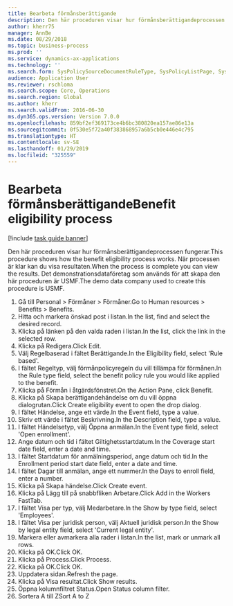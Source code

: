 ```yaml
---
title: Bearbeta förmånsberättigande
description: Den här proceduren visar hur förmånsberättigandeprocessen fungerar.
author: kherr75
manager: AnnBe
ms.date: 08/29/2018
ms.topic: business-process
ms.prod: ''
ms.service: dynamics-ax-applications
ms.technology: ''
ms.search.form: SysPolicySourceDocumentRuleType, SysPolicyListPage, SysPolicy, HcmBenefitEligibilityPolicy, HcmBenefit
audience: Application User
ms.reviewer: rschloma
ms.search.scope: Core, Operations
ms.search.region: Global
ms.author: kherr
ms.search.validFrom: 2016-06-30
ms.dyn365.ops.version: Version 7.0.0
ms.openlocfilehash: 859bf2ef369173ce4b6bc380820ea157ae86e13a
ms.sourcegitcommit: 0f530e5f72a40f383868957a6b5cb0e446e4c795
ms.translationtype: HT
ms.contentlocale: sv-SE
ms.lasthandoff: 01/29/2019
ms.locfileid: "325559"
---
```

# <a name="benefit-eligibility-process"></a><span data-ttu-id="d0c34-103">Bearbeta förmånsberättigande</span><span class="sxs-lookup"><span data-stu-id="d0c34-103">Benefit eligibility process</span></span>

[!include [task guide banner](../../includes/task-guide-banner.md)]

<span data-ttu-id="d0c34-104">Den här proceduren visar hur förmånsberättigandeprocessen fungerar.</span><span class="sxs-lookup"><span data-stu-id="d0c34-104">This procedure shows how the benefit eligibility process works.</span></span> <span data-ttu-id="d0c34-105">När processen är klar kan du visa resultaten.</span><span class="sxs-lookup"><span data-stu-id="d0c34-105">When the process is complete you can view the results.</span></span> <span data-ttu-id="d0c34-106">Det demonstrationsdataföretag som används för att skapa den här proceduren är USMF.</span><span class="sxs-lookup"><span data-stu-id="d0c34-106">The demo data company used to create this procedure is USMF.</span></span>

1. <span data-ttu-id="d0c34-107">Gå till Personal > Förmåner > Förmåner.</span><span class="sxs-lookup"><span data-stu-id="d0c34-107">Go to Human resources > Benefits > Benefits.</span></span>
2. <span data-ttu-id="d0c34-108">Hitta och markera önskad post i listan.</span><span class="sxs-lookup"><span data-stu-id="d0c34-108">In the list, find and select the desired record.</span></span>
3. <span data-ttu-id="d0c34-109">Klicka på länken på den valda raden i listan.</span><span class="sxs-lookup"><span data-stu-id="d0c34-109">In the list, click the link in the selected row.</span></span>
4. <span data-ttu-id="d0c34-110">Klicka på Redigera.</span><span class="sxs-lookup"><span data-stu-id="d0c34-110">Click Edit.</span></span>
5. <span data-ttu-id="d0c34-111">Välj Regelbaserad i fältet Berättigande.</span><span class="sxs-lookup"><span data-stu-id="d0c34-111">In the Eligibility field, select 'Rule based'.</span></span>
6. <span data-ttu-id="d0c34-112">I fältet Regeltyp, välj förmånpolicyregeln du vill tillämpa för förmånen.</span><span class="sxs-lookup"><span data-stu-id="d0c34-112">In the Rule type field, select the benefit policy rule you would like applied to the benefit.</span></span>
7. <span data-ttu-id="d0c34-113">Klicka på Förmån i åtgärdsfönstret.</span><span class="sxs-lookup"><span data-stu-id="d0c34-113">On the Action Pane, click Benefit.</span></span>
8. <span data-ttu-id="d0c34-114">Klicka på Skapa berättigandehändelse om du vill öppna dialogrutan.</span><span class="sxs-lookup"><span data-stu-id="d0c34-114">Click Create eligibility event to open the drop dialog.</span></span>
9. <span data-ttu-id="d0c34-115">I fältet Händelse, ange ett värde.</span><span class="sxs-lookup"><span data-stu-id="d0c34-115">In the Event field, type a value.</span></span>
10. <span data-ttu-id="d0c34-116">Skriv ett värde i fältet Beskrivning.</span><span class="sxs-lookup"><span data-stu-id="d0c34-116">In the Description field, type a value.</span></span>
11. <span data-ttu-id="d0c34-117">I fältet Händelsetyp, välj Öppna anmälan.</span><span class="sxs-lookup"><span data-stu-id="d0c34-117">In the Event type field, select 'Open enrollment'.</span></span>
12. <span data-ttu-id="d0c34-118">Ange datum och tid i fältet Giltighetsstartdatum.</span><span class="sxs-lookup"><span data-stu-id="d0c34-118">In the Coverage start date field, enter a date and time.</span></span>
13. <span data-ttu-id="d0c34-119">I fältet Startdatum för anmälningsperiod, ange datum och tid.</span><span class="sxs-lookup"><span data-stu-id="d0c34-119">In the Enrollment period start date field, enter a date and time.</span></span>
14. <span data-ttu-id="d0c34-120">I fältet Dagar till anmälan, ange ett nummer.</span><span class="sxs-lookup"><span data-stu-id="d0c34-120">In the Days to enroll field, enter a number.</span></span>
15. <span data-ttu-id="d0c34-121">Klicka på Skapa händelse.</span><span class="sxs-lookup"><span data-stu-id="d0c34-121">Click Create event.</span></span>
16. <span data-ttu-id="d0c34-122">Klicka på Lägg till på snabbfliken Arbetare.</span><span class="sxs-lookup"><span data-stu-id="d0c34-122">Click Add in the Workers FastTab.</span></span>
17. <span data-ttu-id="d0c34-123">I fältet Visa per typ, välj Medarbetare.</span><span class="sxs-lookup"><span data-stu-id="d0c34-123">In the Show by type field, select 'Employees'.</span></span>
18. <span data-ttu-id="d0c34-124">I fältet Visa per juridisk person, välj Aktuell juridisk person.</span><span class="sxs-lookup"><span data-stu-id="d0c34-124">In the Show by legal entity field, select 'Current legal entity'.</span></span>
19. <span data-ttu-id="d0c34-125">Markera eller avmarkera alla rader i listan.</span><span class="sxs-lookup"><span data-stu-id="d0c34-125">In the list, mark or unmark all rows.</span></span>
20. <span data-ttu-id="d0c34-126">Klicka på OK.</span><span class="sxs-lookup"><span data-stu-id="d0c34-126">Click OK.</span></span>
21. <span data-ttu-id="d0c34-127">Klicka på Process.</span><span class="sxs-lookup"><span data-stu-id="d0c34-127">Click Process.</span></span>
22. <span data-ttu-id="d0c34-128">Klicka på OK.</span><span class="sxs-lookup"><span data-stu-id="d0c34-128">Click OK.</span></span>
23. <span data-ttu-id="d0c34-129">Uppdatera sidan.</span><span class="sxs-lookup"><span data-stu-id="d0c34-129">Refresh the page.</span></span>
24. <span data-ttu-id="d0c34-130">Klicka på Visa resultat.</span><span class="sxs-lookup"><span data-stu-id="d0c34-130">Click Show results.</span></span>
25. <span data-ttu-id="d0c34-131">Öppna kolumnfiltret Status.</span><span class="sxs-lookup"><span data-stu-id="d0c34-131">Open Status column filter.</span></span>
26. <span data-ttu-id="d0c34-132">Sortera A till Z</span><span class="sxs-lookup"><span data-stu-id="d0c34-132">Sort A to Z</span></span>

